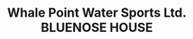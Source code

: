 ---
title: "Whale Point Water Sports Ltd. BLUENOSE HOUSE"
url: /walkerville/whale-point-water-sports-ltd-bluenose-house/
shop: sports
---